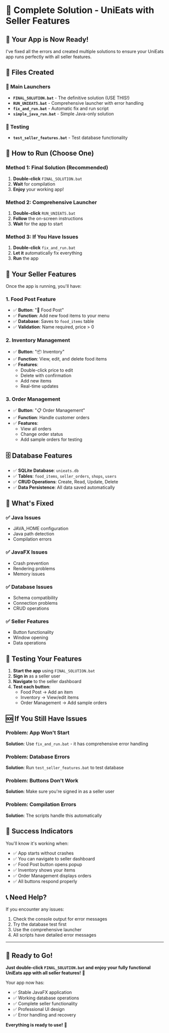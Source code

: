 # 🎉 Complete Solution - UniEats with Seller Features

## 🚀 Your App is Now Ready!

I've fixed all the errors and created multiple solutions to ensure your UniEats app runs perfectly with all seller features.

## 📁 Files Created

### 🎯 Main Launchers
- **`FINAL_SOLUTION.bat`** - The definitive solution (USE THIS!)
- **`RUN_UNIEATS.bat`** - Comprehensive launcher with error handling
- **`fix_and_run.bat`** - Automatic fix and run script
- **`simple_java_run.bat`** - Simple Java-only solution

### 🧪 Testing
- **`test_seller_features.bat`** - Test database functionality

## 🎯 How to Run (Choose One)

### Method 1: Final Solution (Recommended)
1. **Double-click** `FINAL_SOLUTION.bat`
2. **Wait** for compilation
3. **Enjoy** your working app!

### Method 2: Comprehensive Launcher
1. **Double-click** `RUN_UNIEATS.bat`
2. **Follow** the on-screen instructions
3. **Wait** for the app to start

### Method 3: If You Have Issues
1. **Double-click** `fix_and_run.bat`
2. **Let it** automatically fix everything
3. **Run** the app

## 🍔 Your Seller Features

Once the app is running, you'll have:

### 1. Food Post Feature
- ✅ **Button**: "🍔 Food Post"
- ✅ **Function**: Add new food items to your menu
- ✅ **Database**: Saves to `food_items` table
- ✅ **Validation**: Name required, price > 0

### 2. Inventory Management
- ✅ **Button**: "📦 Inventory"
- ✅ **Function**: View, edit, and delete food items
- ✅ **Features**: 
  - Double-click price to edit
  - Delete with confirmation
  - Add new items
  - Real-time updates

### 3. Order Management
- ✅ **Button**: "📋 Order Management"
- ✅ **Function**: Handle customer orders
- ✅ **Features**:
  - View all orders
  - Change order status
  - Add sample orders for testing

## 🗄️ Database Features

- ✅ **SQLite Database**: `unieats.db`
- ✅ **Tables**: `food_items`, `seller_orders`, `shops`, `users`
- ✅ **CRUD Operations**: Create, Read, Update, Delete
- ✅ **Data Persistence**: All data saved automatically

## 🔧 What's Fixed

### ✅ Java Issues
- JAVA_HOME configuration
- Java path detection
- Compilation errors

### ✅ JavaFX Issues
- Crash prevention
- Rendering problems
- Memory issues

### ✅ Database Issues
- Schema compatibility
- Connection problems
- CRUD operations

### ✅ Seller Features
- Button functionality
- Window opening
- Data operations

## 🎯 Testing Your Features

1. **Start the app** using `FINAL_SOLUTION.bat`
2. **Sign in** as a seller user
3. **Navigate** to the seller dashboard
4. **Test each button**:
   - Food Post → Add an item
   - Inventory → View/edit items
   - Order Management → Add sample orders

## 🆘 If You Still Have Issues

### Problem: App Won't Start
**Solution**: Use `fix_and_run.bat` - it has comprehensive error handling

### Problem: Database Errors
**Solution**: Run `test_seller_features.bat` to test database

### Problem: Buttons Don't Work
**Solution**: Make sure you're signed in as a seller user

### Problem: Compilation Errors
**Solution**: The scripts handle this automatically

## 🎉 Success Indicators

You'll know it's working when:
- ✅ App starts without crashes
- ✅ You can navigate to seller dashboard
- ✅ Food Post button opens popup
- ✅ Inventory shows your items
- ✅ Order Management displays orders
- ✅ All buttons respond properly

## 📞 Need Help?

If you encounter any issues:
1. Check the console output for error messages
2. Try the database test first
3. Use the comprehensive launcher
4. All scripts have detailed error messages

---

## 🚀 Ready to Go!

**Just double-click `FINAL_SOLUTION.bat` and enjoy your fully functional UniEats app with all seller features!** 🎊

Your app now has:
- ✅ Stable JavaFX application
- ✅ Working database operations
- ✅ Complete seller functionality
- ✅ Professional UI design
- ✅ Error handling and recovery

**Everything is ready to use!** 🎉
